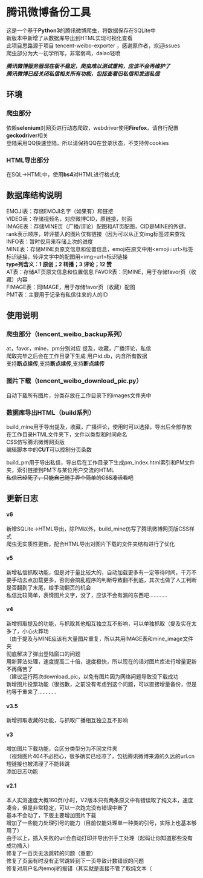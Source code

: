 # 腾讯微博备份工具
这是一个基于**Python3**的腾讯微博爬虫，将数据保存在SQLite中  
新版本中新增了从数据库导出到HTML实现可视化查看  
此项目思路源于项目 tencent-weibo-exporter ，感谢原作者，欢迎issues  
爬虫部分为大一初学所写，非常弱鸡，dalao轻喷  

_**腾讯微博服务器现在极不稳定，爬虫难以测试重构，应该不会再维护了**_  
_**腾讯微博已经关闭私信相关所有功能，包括查看旧私信和发送私信**_  

## 环境
### 爬虫部分
依赖**selenium**对网页进行动态爬取，webdriver使用**Firefox**，请自行配置**geckodriver**相关  
登陆采用QQ快速登陆，所以请保持QQ在登录状态，不支持传cookies  
### HTML导出部分
在SQL->HTML中，使用**bs4**对HTML进行格式化  

## 数据库结构说明  
EMOJI表：存储EMOJI名字（如果有）和链接  
VIDEO表：存储视频名，对应微博CID，原链接，封面  
IMAGE表：存储MINE页（广播/评论）配图和AT页配图，CID是MINE的外键，rank表示顺序，转评插入的图片仅有链接（因为可以从正文img标签过来查找  
INFO表：暂时仅用来存储上次的进度  
MINE表：存储MINE页原文信息和位置信息，emoji在原文中用\<emoji=url>标签标识链接，转评文字中的配图用\<img=url>标识链接  
        **type列含义：1 原创；2 转播；3 评论；12 赞**  
AT表：存储AT页原文信息和位置信息
FAVOR表：同MINE，用于存储favor页（收藏）内容  
FIMAGE表：同IMAGE，用于存储favor页（收藏）配图  
PMT表：主要用于记录有私信往来的人的ID  

## 使用说明
### 爬虫部分（tencent_weibo_backup系列）
at，favor，mine，pm分别对应 提及，收藏，广播评论，私信  
爬取完毕之后会在工作目录下生成 用户id.db，内含所有数据  
支持**断点续传**,支持**断点续传**,支持**断点续传**
### 图片下载（tencent_weibo_download_pic.py）
自动下载所有图片，分类存放在工作目录下的images文件夹中
### 数据库导出HTML（build系列）
build_mine用于导出提及，收藏，广播评论，使用时可以选择，导出后全部存放在工作目录HTML文件夹下，文件以类型和时间命名  
CSS仿写腾讯微博网页版  
编辑脚本中的**CUT**可以控制分页条数  

build_pm用于导出私信，导出后在工作目录下生成pm_index.html索引和PM文件夹，索引链接到PM下与某位用户交流的HTML  
~~私信已经死了，只能自己随手弄个简单的CSS凑活看吧~~
## 更新日志

#### v6
新增SQLite->HTML导出，除PM以外，build_mine仿写了腾讯微博网页版CSS样式  
爬虫无实质性更新，配合HTML导出对图片下载的文件夹结构进行了优化  
#### v5
新增私信抓取功能，但是对于量比较大的，自动加载更多有一定等待时间，千万不要手动去点加载更多，否则会搞乱程序的判断导致翻不到底，其次也做了人工判断是否翻到了末尾，给手动翻页的机会  
私信比较简单，表情图片文字，没了，应该不会有漏的东西吧…………  
#### v4
新增抓取提及的功能，与抓取其他相互独立互不影响，可以单独抓取（提及实在太多了，小心火葬场  
（由于提及与MINE应该有大量图片重复，所以共用IMAGE表和mine_image文件夹  
彻底解决了弹出登陆窗口的问题  
用新算法处理，速度提高二十倍，速度极快，所以现在的话对图片库进行增量更新不再痛苦了  
（建议运行两次download_pic，以免有图片因为网络问题导致没下载成功  
新增图片投票功能（很抱歉，之前没有考虑到这个问题，可以直接增量备份，但是约等于重来了…………  
#### v3.5
新增抓取收藏的功能，与抓取广播相互独立互不影响  
#### v3
增加图片下载功能，会区分类型分为不同文件夹  
（视频图片404不必担心，很多确实已经凉了，包括腾讯微博来源的久远的url.cn短链接也被清理了不能转跳  
添加日志功能  
#### v2.1
本人实测速度大概160页/小时，V2版本只有两条原文中有错误取了纯文本，速度凑合，但是非常稳定，可以一次跑完没有错误中断了  
基本不会动了，下版主要增加图片下载  
增加了一些能力处理引号的能力（目前仅能处理单一种类的引号，实际上也基本够用了）  
由于以上，插入失败的url会自动打印并导出供手工处理（起码让你知道那些没有成功插入）  
修复了一百页无法跳转的问题（重要）  
修复了页面有时没有正常跳转到下一页导致计数错误的问题  
修复对用户名内emoji的报错（其实就是直接不管了取纯文本（  
